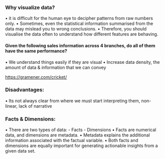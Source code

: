 ### Why visualize data?
• it is difficult for the human eye to decipher patterns from raw numbers only. 
• Sometimes, even the statistical information summarised from the data may mislead you to wrong conclusions. 
• Therefore, you should visualise the data often to understand how different features are behaving. 

#### Given the following sales information across 4 branches, do all of them have the same performance?


• We understand things easily if they are visual
• Increase data density, the amount of data & information that we can convey

https://gramener.com/cricket/


### Disadvantages:
• Its not always clear from where we must start interpreting them, non-linear, lack of narrative 


### Facts & Dimensions:
• There are two types of data:
	- Facts
	- Dimensions
• Facts are numerical data, and dimensions are metadata. 
• Metadata explains the additional information associated with the factual variable. 
• Both facts and dimensions are equally important for generating actionable insights from a given data set. 

